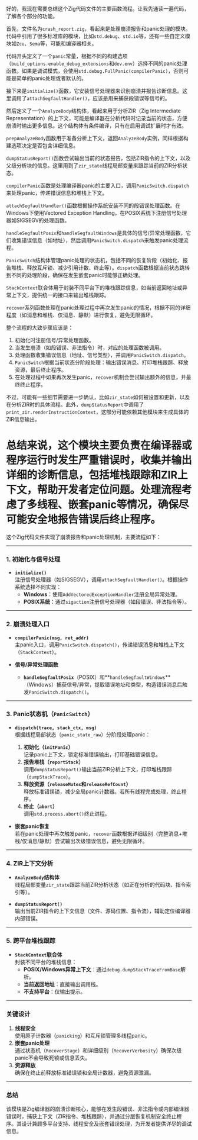 好的，我现在需要总结这个Zig代码文件的主要函数流程。让我先通读一遍代码，了解各个部分的功能。

首先，文件名为`crash_report.zig`，看起来是处理崩溃报告和panic处理的模块。代码中引用了很多标准库的模块，比如`std.debug`、`std.io`等，还有一些自定义模块如`Zcu`、`Sema`等，可能和编译器相关。

代码开头定义了一个`panic`常量，根据不同的构建选项（`build_options.enable_debug_extensions`和`dev.env`）选择不同的panic处理函数。如果是调试模式，会使用`std.debug.FullPanic(compilerPanic)`，否则可能是简单的panic处理或者默认的。

接下来是`initialize()`函数，它安装信号处理器来识别崩溃并报告诊断信息。这里调用了`attachSegfaultHandler()`，应该是用来捕获段错误等信号的。

然后定义了一个`AnalyzeBody`结构体，看起来用于分析ZIR（Zig Intermediate Representation）的上下文，可能是编译器在分析代码时记录当前的状态，方便崩溃时输出更多信息。这个结构体有条件编译，只有在启用调试扩展时才有效。

`prepAnalyzeBody`函数用于准备分析上下文，返回`AnalyzeBody`实例，同样根据构建选项决定是否包含详细信息。

`dumpStatusReport()`函数尝试输出当前的状态报告，包括ZIR指令的上下文，以及父级分析块的信息。这里用到了`zir_state`线程局部变量来跟踪当前的ZIR分析状态。

`compilerPanic`函数是处理编译器panic的主要入口，调用`PanicSwitch.dispatch`来处理panic，传递错误信息和堆栈上下文。

`attachSegfaultHandler()`函数根据操作系统安装不同的段错误处理函数。在Windows下使用Vectored Exception Handling，在POSIX系统下注册信号处理器如SIGSEGV的处理函数。

`handleSegfaultPosix`和`handleSegfaultWindows`是具体的信号/异常处理函数，它们收集错误信息（如地址），然后调用`PanicSwitch.dispatch`来触发panic处理流程。

`PanicSwitch`结构体管理panic处理的状态机，包括不同的恢复阶段（初始化、报告堆栈、释放互斥锁、减少引用计数、终止等）。`dispatch`函数根据当前状态跳转到不同的处理阶段，确保在发生嵌套panic时能够正确处理。

`StackContext`联合体用于封装不同平台下的堆栈跟踪信息，如当前返回地址或异常上下文，提供统一的接口来输出堆栈跟踪。

`recover`系列函数处理在panic处理过程中再次发生panic的情况，根据不同的详细程度（如消息和堆栈、仅消息、静默）进行恢复，避免无限循环。

整个流程的大致步骤应该是：

1. 初始化时注册信号/异常处理函数。
2. 当发生崩溃（如段错误、非法指令）时，对应的处理函数被调用。
3. 处理函数收集错误信息（地址、信号类型），并调用`PanicSwitch.dispatch`。
4. `PanicSwitch`根据当前状态分阶段处理：输出错误消息、打印堆栈跟踪、释放资源，最后终止程序。
5. 在处理过程中如果再次发生panic，`recover`机制会尝试输出额外的信息，并最终终止程序。

不过，可能有一些细节需要进一步确认，比如`zir_state`如何被设置和更新，以及在分析ZIR时的具体流程。此外，`dumpStatusReport`中调用了`print_zir.renderInstructionContext`，这部分可能依赖其他模块来生成具体的ZIR信息输出。

总结来说，这个模块主要负责在编译器或程序运行时发生严重错误时，收集并输出详细的诊断信息，包括堆栈跟踪和ZIR上下文，帮助开发者定位问题。处理流程考虑了多线程、嵌套panic等情况，确保尽可能安全地报告错误后终止程序。
================================================
这个Zig代码文件实现了崩溃报告和panic处理机制，主要流程如下：

---

### **1. 初始化与信号处理**
- **`initialize()`**  
  注册信号处理器（如SIGSEGV），调用`attachSegfaultHandler()`。根据操作系统选择不同实现：
  - **Windows**：使用`AddVectoredExceptionHandler`注册全局异常处理。
  - **POSIX系统**：通过`sigaction`注册信号处理器（如段错误、非法指令等）。

---

### **2. 崩溃处理入口**
- **`compilerPanic(msg, ret_addr)`**  
  主panic入口，调用`PanicSwitch.dispatch()`，传递错误消息和堆栈上下文（`StackContext`）。

- **信号/异常处理函数**  
  - **`handleSegfaultPosix`**（POSIX）和**`handleSegfaultWindows`**（Windows）捕获信号/异常，提取错误地址和类型，构造错误消息后触发`PanicSwitch.dispatch()`。

---

### **3. Panic状态机（`PanicSwitch`）**
- **`dispatch(trace, stack_ctx, msg)`**  
  根据线程局部状态（`panic_state_raw`）分阶段处理panic：
  1. **初始化（`initPanic`）**  
     记录panic上下文，锁定标准错误输出，打印基础错误信息。
  2. **报告堆栈（`reportStack`）**  
     调用`dumpStatusReport()`输出当前ZIR分析上下文，打印堆栈跟踪（`dumpStackTrace`）。
  3. **释放资源（`releaseMutex`和`releaseRefCount`）**  
     释放标准错误锁，减少全局panic计数器。若所有线程完成处理，终止程序。
  4. **终止（`abort`）**  
     调用`std.process.abort()`终止进程。

- **嵌套panic恢复**  
  若在panic处理中再次触发panic，`recover`函数根据详细级别（完整消息+堆栈/仅消息/静默）尝试输出次级错误信息，避免无限循环。

---

### **4. ZIR上下文分析**
- **`AnalyzeBody`结构体**  
  线程局部变量`zir_state`跟踪当前ZIR分析状态（如正在分析的代码块、指令索引等）。
  
- **`dumpStatusReport()`**  
  输出当前ZIR指令的上下文信息（文件、源码位置、指令流），辅助定位编译器内部错误。

---

### **5. 跨平台堆栈跟踪**
- **`StackContext`联合体**  
  封装不同平台的堆栈信息：
  - **POSIX/Windows异常上下文**：通过`debug.dumpStackTraceFromBase`解析。
  - **当前返回地址**：直接输出调用栈。
  - **不支持平台**：仅输出提示。

---

### **关键设计**
1. **线程安全**  
   使用原子计数器（`panicking`）和互斥锁管理多线程panic。
2. **嵌套panic处理**  
   通过状态机（`RecoverStage`）和详细级别（`RecoverVerbosity`）确保次级panic不会导致死锁或信息丢失。
3. **资源释放**  
   确保在终止前释放标准错误锁和全局计数器，避免资源泄漏。

---

### **总结**
该模块是Zig编译器的崩溃诊断核心，能够在发生段错误、非法指令或内部编译器错误时，捕获上下文（ZIR指令、堆栈跟踪），并通过分层恢复机制安全终止程序。其设计兼顾多平台支持、线程安全及嵌套错误处理，为开发者提供详尽的调试信息。
